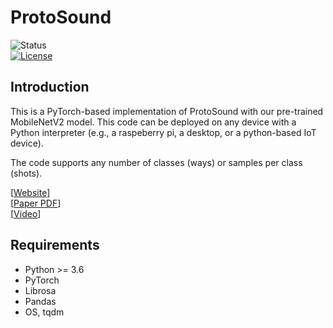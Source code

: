   
# ProtoSound #  
  
![Status](https://img.shields.io/badge/Version-Experimental-brightgreen.svg)  
[![License](https://img.shields.io/badge/License-Apache%202.0-blue.svg)](https://opensource.org/licenses/Apache-2.0)  
  
Introduction  
------------  

This is a PyTorch-based implementation of ProtoSound with our pre-trained MobileNetV2 model. This code can be deployed on any device with a Python interpreter (e.g., a raspeberry pi, a desktop, or a python-based IoT device). 

The code supports any number of classes (ways) or samples per class (shots).
  
[[Website](https://makeabilitylab.cs.washington.edu/project/protosound/)]  
[[Paper PDF](https://homes.cs.washington.edu/~djain/img/portfolio/Jain_ProtoSound_CHI2022.pdf)]  
[[Video](https://homes.cs.washington.edu/~djain/img/portfolio/protosound-video.mp4)]  
  
Requirements 
--------------  
- Python >= 3.6
- PyTorch
- Librosa
- Pandas
- OS, tqdm